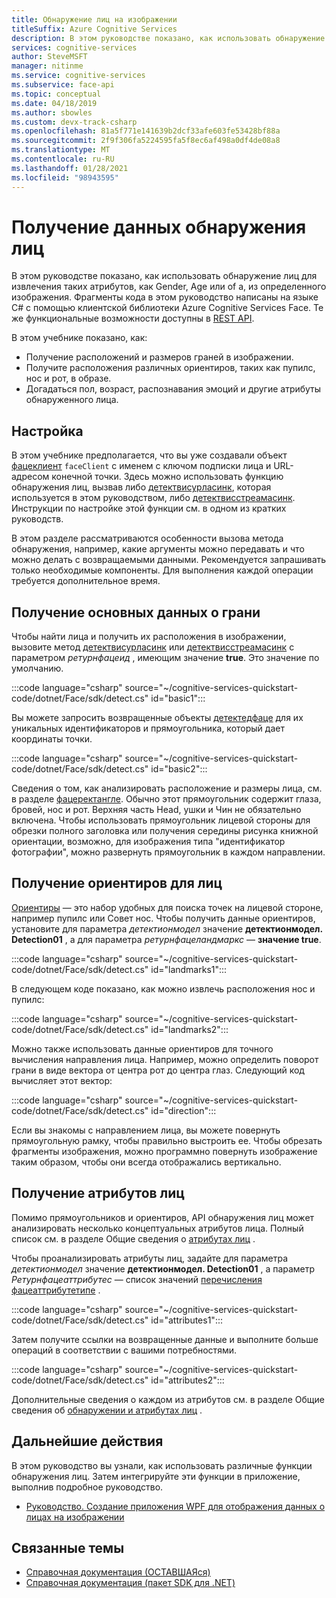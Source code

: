 ```yaml
---
title: Обнаружение лиц на изображении
titleSuffix: Azure Cognitive Services
description: В этом руководстве показано, как использовать обнаружение лиц для извлечения таких атрибутов, как Gender, Age или of a, из определенного изображения.
services: cognitive-services
author: SteveMSFT
manager: nitinme
ms.service: cognitive-services
ms.subservice: face-api
ms.topic: conceptual
ms.date: 04/18/2019
ms.author: sbowles
ms.custom: devx-track-csharp
ms.openlocfilehash: 81a5f771e141639b2dcf33afe603fe53428bf88a
ms.sourcegitcommit: 2f9f306fa5224595fa5f8ec6af498a0df4de08a8
ms.translationtype: MT
ms.contentlocale: ru-RU
ms.lasthandoff: 01/28/2021
ms.locfileid: "98943595"
---
```

# <a name="get-face-detection-data"></a>Получение данных обнаружения лиц

В этом руководстве показано, как использовать обнаружение лиц для извлечения таких атрибутов, как Gender, Age или of a, из определенного изображения. Фрагменты кода в этом руководство написаны на языке C# с помощью клиентской библиотеки Azure Cognitive Services Face. Те же функциональные возможности доступны в [REST API](https://westus.dev.cognitive.microsoft.com/docs/services/563879b61984550e40cbbe8d/operations/563879b61984550f30395236).

В этом учебнике показано, как:

- Получение расположений и размеров граней в изображении.
- Получите расположения различных ориентиров, таких как пупилс, нос и рот, в образе.
- Догадаться пол, возраст, распознавания эмоций и другие атрибуты обнаруженного лица.

## <a name="setup"></a>Настройка

В этом учебнике предполагается, что вы уже создавали объект [фацеклиент](/dotnet/api/microsoft.azure.cognitiveservices.vision.face.faceclient) `faceClient` с именем с ключом подписки лица и URL-адресом конечной точки. Здесь можно использовать функцию обнаружения лиц, вызвав либо [детектвисурласинк](/dotnet/api/microsoft.azure.cognitiveservices.vision.face.faceoperationsextensions.detectwithurlasync), которая используется в этом руководством, либо [детектвисстреамасинк](/dotnet/api/microsoft.azure.cognitiveservices.vision.face.faceoperationsextensions.detectwithstreamasync). Инструкции по настройке этой функции см. в одном из кратких руководств.

В этом разделе рассматриваются особенности вызова метода обнаружения, например, какие аргументы можно передавать и что можно делать с возвращаемыми данными. Рекомендуется запрашивать только необходимые компоненты. Для выполнения каждой операции требуется дополнительное время.

## <a name="get-basic-face-data"></a>Получение основных данных о грани

Чтобы найти лица и получить их расположения в изображении, вызовите метод [детектвисурласинк](/dotnet/api/microsoft.azure.cognitiveservices.vision.face.faceoperationsextensions.detectwithurlasync) или [детектвисстреамасинк](/dotnet/api/microsoft.azure.cognitiveservices.vision.face.faceoperationsextensions.detectwithstreamasync) с параметром _ретурнфацеид_ , имеющим значение **true**. Это значение по умолчанию.

:::code language="csharp" source="~/cognitive-services-quickstart-code/dotnet/Face/sdk/detect.cs" id="basic1":::

Вы можете запросить возвращенные объекты [детектедфаце](/dotnet/api/microsoft.azure.cognitiveservices.vision.face.models.detectedface) для их уникальных идентификаторов и прямоугольника, который дает координаты точки.

:::code language="csharp" source="~/cognitive-services-quickstart-code/dotnet/Face/sdk/detect.cs" id="basic2":::

Сведения о том, как анализировать расположение и размеры лица, см. в разделе [фацеректангле](/dotnet/api/microsoft.azure.cognitiveservices.vision.face.models.facerectangle). Обычно этот прямоугольник содержит глаза, бровей, нос и рот. Верхняя часть Head, ушки и Чин не обязательно включена. Чтобы использовать прямоугольник лицевой стороны для обрезки полного заголовка или получения середины рисунка книжной ориентации, возможно, для изображения типа "идентификатор фотографии", можно развернуть прямоугольник в каждом направлении.

## <a name="get-face-landmarks"></a>Получение ориентиров для лиц

[Ориентиры](../concepts/face-detection.md#face-landmarks) — это набор удобных для поиска точек на лицевой стороне, например пупилс или Совет нос. Чтобы получить данные ориентиров, установите для параметра _детектионмодел_ значение **детектионмодел. Detection01** , а для параметра _ретурнфацеландмаркс_ — **значение true**.

:::code language="csharp" source="~/cognitive-services-quickstart-code/dotnet/Face/sdk/detect.cs" id="landmarks1":::

В следующем коде показано, как можно извлечь расположения нос и пупилс:

:::code language="csharp" source="~/cognitive-services-quickstart-code/dotnet/Face/sdk/detect.cs" id="landmarks2":::

Можно также использовать данные ориентиров для точного вычисления направления лица. Например, можно определить поворот грани в виде вектора от центра рот до центра глаз. Следующий код вычисляет этот вектор:

:::code language="csharp" source="~/cognitive-services-quickstart-code/dotnet/Face/sdk/detect.cs" id="direction":::

Если вы знакомы с направлением лица, вы можете повернуть прямоугольную рамку, чтобы правильно выстроить ее. Чтобы обрезать фрагменты изображения, можно программно повернуть изображение таким образом, чтобы они всегда отображались вертикально.

## <a name="get-face-attributes"></a>Получение атрибутов лиц

Помимо прямоугольников и ориентиров, API обнаружения лиц может анализировать несколько концептуальных атрибутов лица. Полный список см. в разделе Общие сведения о [атрибутах лиц](../concepts/face-detection.md#attributes) .

Чтобы проанализировать атрибуты лиц, задайте для параметра _детектионмодел_ значение **детектионмодел. Detection01** , а параметр _Ретурнфацеаттрибутес_ — список значений [перечисления фацеаттрибутетипе](/dotnet/api/microsoft.azure.cognitiveservices.vision.face.models.faceattributetype) .

:::code language="csharp" source="~/cognitive-services-quickstart-code/dotnet/Face/sdk/detect.cs" id="attributes1":::

Затем получите ссылки на возвращенные данные и выполните больше операций в соответствии с вашими потребностями.

:::code language="csharp" source="~/cognitive-services-quickstart-code/dotnet/Face/sdk/detect.cs" id="attributes2":::

Дополнительные сведения о каждом из атрибутов см. в разделе Общие сведения об [обнаружении и атрибутах лиц](../concepts/face-detection.md) .

## <a name="next-steps"></a>Дальнейшие действия

В этом руководство вы узнали, как использовать различные функции обнаружения лиц. Затем интегрируйте эти функции в приложение, выполнив подробное руководство.

- [Руководство. Создание приложения WPF для отображения данных о лицах на изображении](../Tutorials/FaceAPIinCSharpTutorial.md)

## <a name="related-topics"></a>Связанные темы

- [Справочная документация (ОСТАВШАЯся)](https://westus.dev.cognitive.microsoft.com/docs/services/563879b61984550e40cbbe8d/operations/563879b61984550f30395236)
- [Справочная документация (пакет SDK для .NET)](/dotnet/api/overview/azure/cognitiveservices/client/faceapi)
